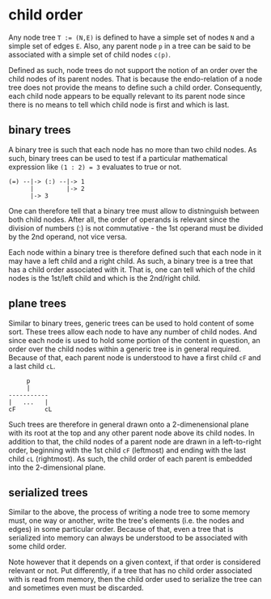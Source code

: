 
<!-- ======================================================================= -->
# child order

Any node tree `T := (N,E)` is defined to have a simple set of nodes `N` and a
simple set of edges `E`. Also, any parent node `p` in a tree can be said to be
associated with a simple set of child nodes `c(p)`.

Defined as such, node trees do not support the notion of an order over the child
nodes of its parent nodes. That is because the endo-relation of a node tree does
not provide the means to define such a child order. Consequently, each child node
appears to be equally relevant to its parent node since there is no means to tell
which child node is first and which is last.

<!-- ======================================================================= -->
## binary trees

A binary tree is such that each node has no more than two child nodes. As such,
binary trees can be used to test if a particular mathematical expression like
`(1 : 2) = 3` evaluates to true or not.

```
(=) --|-> (:) --|-> 1
      |         |-> 2
      |-> 3
```

One can therefore tell that a binary tree must allow to distninguish between
both child nodes. After all, the order of operands is relevant since the
division of numbers (:) is not commutative - the 1st operand must be divided
by the 2nd operand, not vice versa.

Each node within a binary tree is therefore defined such that each node in it
may have a left child and a right child. As such, a binary tree is a tree that
has a child order associated with it. That is, one can tell which of the child
nodes is the 1st/left child and which is the 2nd/right child.

<!-- ======================================================================= -->
## plane trees

Similar to binary trees, generic trees can be used to hold content of some sort.
These trees allow each node to have any number of child nodes. And since each
node is used to hold some portion of the content in question, an order over the
child nodes within a generic tree is in general required. Because of that, each
parent node is understood to have a first child `cF` and a last child `cL`.

```
     p
     |
-----------
|   ...   |
cF        cL
```

Such trees are therefore in general drawn onto a 2-dimenensional plane with its
root at the top and any other parent node above its child nodes. In addition
to that, the child nodes of a parent node are drawn in a left-to-right order,
beginning with the 1st child `cF` (leftmost) and ending with the last child
`cL` (rightmost). As such, the child order of each parent is embedded into the
2-dimensional plane.

<!-- ======================================================================= -->
## serialized trees

Similar to the above, the process of writing a node tree to some memory must,
one way or another, write the tree's elements (i.e. the nodes and edges) in
some particular order. Because of that, even a tree that is serialized into
memory can always be understood to be associated with some child order.

Note however that it depends on a given context, if that order is considered
relevant or not. Put differently, if a tree that has no child order associated
with is read from memory, then the child order used to serialize the tree can
and sometimes even must be discarded.
